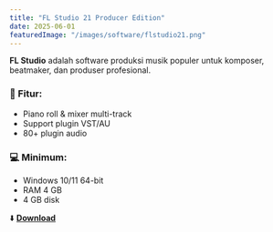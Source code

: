 ```yaml
---
title: "FL Studio 21 Producer Edition"
date: 2025-06-01
featuredImage: "/images/software/flstudio21.png"
---
```


**FL Studio** adalah software produksi musik populer untuk komposer, beatmaker, dan produser profesional.

### 🧩 Fitur:
- Piano roll & mixer multi-track
- Support plugin VST/AU
- 80+ plugin audio

### 💻 Minimum:
- Windows 10/11 64-bit
- RAM 4 GB
- 4 GB disk

⬇️ **[Download](https://example.com/download/flstudio21.zip)**
